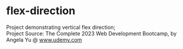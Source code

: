 # flex-direction
Project demonstrating vertical flex direction;<br/>
Project Source: The Complete 2023 Web Development Bootcamp, by Angela Yu @ www.udemy.com
